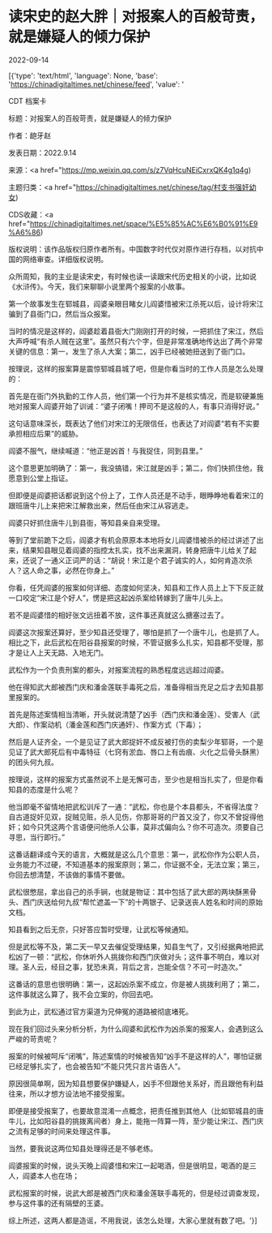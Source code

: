 # 读宋史的赵大胖｜对报案人的百般苛责，就是嫌疑人的倾力保护

2022-09-14

[{'type': 'text/html', 'language': None, 'base': 'https://chinadigitaltimes.net/chinese/feed', 'value': '

CDT 档案卡

标题：对报案人的百般苛责，就是嫌疑人的倾力保护

作者：龅牙赵

发表日期：2022.9.14

来源：<a href="https://mp.weixin.qq.com/s/z7VqHcuNEiCxrxQK4g1q4g)

主题归类：<a href="https://chinadigitaltimes.net/chinese/tag/村支书强奸幼女)

CDS收藏：<a href="https://chinadigitaltimes.net/space/%E5%85%AC%E6%B0%91%E9%A6%86)

版权说明：该作品版权归原作者所有。中国数字时代仅对原作进行存档，以对抗中国的网络审查。详细版权说明。





众所周知，我的主业是读宋史，有时候也读一读跟宋代历史相关的小说，比如说《水浒传》。今天，我们来聊聊小说里两个报案的小故事。

第一个故事发生在郓城县，阎婆亲眼目睹女儿阎婆惜被宋江杀死以后，设计将宋江骗到了县衙门口，然后当众报案。

当时的情况是这样的，阎婆趁着县衙大门刚刚打开的时候，一把抓住了宋江，然后大声呼喊“有杀人贼在这里”。虽然只有六个字，但是非常准确地传达出了两个非常关键的信息：第一，发生了杀人大案；第二，凶手已经被她扭送到了衙门口。

按理说，这样的报案算是震惊郓城县城了吧，但是你看当时的工作人员是怎么处理的：

首先是在衙门外执勤的工作人员，他们第一个行为并不是核实情况，而是软硬兼施地对报案人阎婆开始了训诫：“婆子闭嘴！押司不是这般的人，有事只消得好说。”

这句话意味深长，既表达了他们对宋江的无限信任，也表达了对阎婆“若有不实要承担相应后果”的威胁。

阎婆不服气，继续喊道：“他正是凶首！与我捉住，同到县里。”

这个意思更加明确了：第一，我没搞错，宋江就是凶手；第二，你们快抓住他，我愿意到公堂上指证。

但即便是阎婆把话都说到这个份上了，工作人员还是不动手，眼睁睁地看着宋江的跟班唐牛儿上来把宋江解救出来，然后任由宋江从容逃走。

阎婆只好抓住唐牛儿到县衙，等知县亲自来受理。

等到了堂前跪下之后，阎婆才有机会原原本本地将女儿阎婆惜被杀的经过讲述了出来，结果知县眼见着阎婆的指控太扎实，找不出来漏洞，转身把唐牛儿给关了起来，还说了一通义正词严的话：“胡说！宋江是个君子诚实的人，如何肯造次杀人？这人命之事，必然在你身上。”

你看，任凭阎婆的报案如何详细、态度如何坚决，知县和工作人员上上下下反正就一口咬定“宋江是个好人”，愣是把这起凶杀案给转嫁到了唐牛儿头上。

若不是阎婆惜的相好张文远扭着不放，这件事还真就这么搪塞过去了。

阎婆这次报案还算好，至少知县还受理了，哪怕是抓了一个唐牛儿，也是抓了人。相比之下，此后武松在阳谷县报案的时候，不管证据多么扎实，知县都不受理，那才是让人上天无路、入地无门。

武松作为一个负责刑案的都头，对报案流程的熟悉程度远远超过阎婆。

他在得知武大郎被西门庆和潘金莲联手毒死之后，准备得相当充足之后才去知县那里报案的。

首先是陈述案情相当清晰，开头就说清楚了凶手（西门庆和潘金莲）、受害人（武大郎）、作案动机（潘金莲和西门庆通奸）、作案方式（下毒）；

然后是人证齐全，一个是见证了武大郎捉奸不成反被打伤的卖梨少年郓哥，一个是见证了武大郎死后有中毒特征（七窍有淤血、唇口上有齿痕、火化之后骨头酥黑）的团头何九叔。

按理说，这样的报案方式虽然说不上是无懈可击，至少也是相当扎实了，但是你看知县的态度是什么呢？

他当即毫不留情地把武松训斥了一通：“武松，你也是个本县都头，不省得法度？自古道捉奸见双，捉贼见赃，杀人见伤，你那哥哥的尸首又没了，你又不曾捉得他奸；如今只凭这两个言语便问他杀人公事，莫非忒偏向么？你不可造次。须要自己寻思，当行即行。”

这番话翻译成今天的语言，大概就是这么几个意思：第一，武松你作为公职人员，业务能力不过硬，不知道基本的报案原则；第二，你证据不全，无法立案；第三，你回去想清楚，不该做的事情不要做。

武松很憋屈，拿出自己的杀手锏，也就是物证：其中包括了武大郎的两块酥黑骨头、西门庆送给何九叔“帮忙遮盖一下”的十两银子、记录送丧人姓名和时间的原始文档。

知县看到之后无奈，只好答应暂时受理，让武松等候通知。

但是武松等不及，第二天一早又去催促受理结果，知县生气了，又引经据典地把武松凶了一顿：“武松，你休听外人挑拨你和西门庆做对头；这件事不明白，难以对理。圣人云，经目之事，犹恐未真，背后之言，岂能全信？不可一时造次。”

这番话的意思也很明确：第一，这起凶杀案不成立，你是被人挑拨利用了；第二，这件事就这么算了，我不会立案的，你回去吧。

到此为止，武松通过官方渠道为兄伸冤的道路被彻底堵死。

现在我们回过头来分析分析，为什么阎婆和武松作为凶杀案的报案人，会遇到这么严峻的苛责呢？

报案的时候被呵斥“闭嘴”，陈述案情的时候被告知“凶手不是这样的人”，哪怕证据已经足够扎实了，也会被告知“不能只凭只言片语告人”。

原因很简单啊，因为知县想要保护嫌疑人，凶手不但跟他关系好，而且跟他有利益往来，所以才想方设法地不接受报案。

即便是接受报案了，也要故意混淆一点概念，把责任推到其他人（比如郓城县的唐牛儿，比如阳谷县的挑拨离间者）身上，能拖一阵算一阵，至少能让宋江、西门庆之流有足够的时间来处理这件事。

当然，要我说这两位知县处理得还是不够老练。

阎婆报案的时候，说头天晚上阎婆惜和宋江一起喝酒，但是很明显，喝酒的是三人，阎婆本人也在场；

武松报案的时候，说武大郎是被西门庆和潘金莲联手毒死的，但是经过调查发现，参与这件事的还有隔壁的王婆。

综上所述，这两人都是造谣，不用我说，该怎么处理，大家心里就有数了吧。'}]